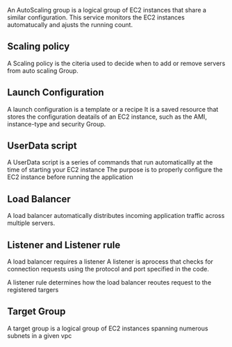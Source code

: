 
An AutoScaling group is a logical group of EC2 instances that share a similar configuration.
This service monitors the EC2 instances automatucally and ajusts the running count.

## Scaling policy

A Scaling policy is the citeria used to decide when to add or remove servers from auto scaling Group.


## Launch Configuration

A launch configuration is a template or a recipe
It is a saved resource that stores the configuration deatails of an EC2 instance, such as the AMI, instance-type  and security Group.

## UserData script

A UserData script is a series of commands that run automaticallly at the time of starting your EC2 instance
The purpose is to properly configure the EC2 instance before running the application

## Load Balancer
A load balancer automatically distributes incoming application traffic across multiple servers.

## Listener and Listener rule

A load balancer requires a listener
 A listener is  aprocess that checks for connection requests  using the protocol and port specified in the code.

A listener rule determines how the load balancer reoutes request to the registered targers

## Target Group 

A target group is a logical group of EC2 instances spanning numerous subnets in  a given vpc
